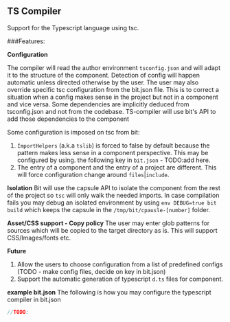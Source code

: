 TS Compiler
--------------

Support for the Typescript language using tsc. 

###Features:

**Configuration**

The compiler will read the author environment `tsconfig.json` and will adapt it to the structure of the component. Detection of config will happen automatic 
unless directed otherwise by the user. The user may also override specific tsc configuration from the bit.json file. This is to correct a situation when a 
config makes sense in the project but not in a component and vice versa. Some dependencies are implicitly deduced from tsconfig.json and not from the codebase. 
TS-compiler will use bit's API to add those dependencies to the component 

Some configuration is imposed on tsc from bit: 

1. `ImportHelpers` (a.k.a `tslib`) is forced to false by default because the pattern makes less sense in a component perspective. This may be configured by using.
the following key in `bit.json` - TODO:add here.
2. The entry of a component and the entry of a project are different. This will force configuration change around `files`|`include`.

**Isolation**
Bit will use the capsule API to isolate the component from the rest of the project so `tsc` will only walk the needed imports. 
In case compilation fails you may debug an isolated environment by using `env DEBUG=true bit build` which keeps the capsule in the `/tmp/bit/cpausle-[number]` folder.

**Asset/CSS support - Copy policy**
The user may enter glob patterns for sources which will be copied to the target directory as is. This will support CSS/Images/fonts etc. 

**Future**
1. Allow the users to choose configuration from a list of predefined configs (TODO - make config files, decide on key in bit.json)
2. Support the automatic generation of typescript `d.ts` files for component.


**example bit.json**
The following is how you may configure the typescript compiler in bit.json

```javascript
//TODO:
```




